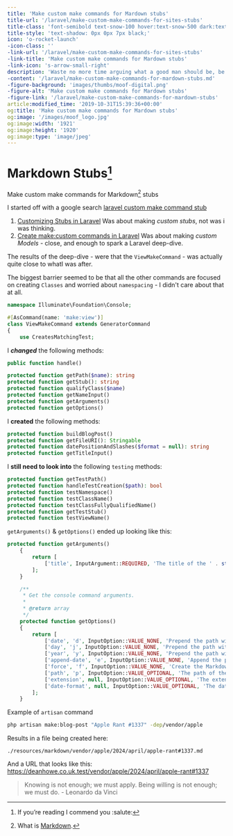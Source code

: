 ```yaml
---
title: 'Make custom make commands for Mardown stubs'
title-url: '/laravel/make-custom-make-commands-for-sites-stubs'
title-class: 'font-semibold text-snow-100 hover:text-snow-500 dark:text-white'
title-style: 'text-shadow: 0px 0px 7px black;'
icon: 'o-rocket-launch'
-icon-class: ''
-link-url: '/laravel/make-custom-make-commands-for-sites-stubs'
-link-title: 'Make custom make commands for Mardown stubs'
-link-icon: 's-arrow-small-right'
description: 'Waste no more time arguing what a good man should be, be one. - Marcus Aurelius'
-content: '/laravel/make-custom-make-commands-for-mardown-stubs.md'
-figure-background: 'images/thumbs/moof-digital.png'
-figure-alt: 'Make custom make commands for Mardown stubs'
-figure-link: '/laravel/make-custom-make-commands-for-mardown-stubs'
article:modified_time: '2019-10-31T15:39:36+00:00'
og:title: 'Make custom make commands for Mardown stubs'
og:image: '/images/moof_logo.jpg'
og:image:width: '1921'
og:image:height: '1920'
og:image:type: 'image/jpeg'
---
```


# Markdown Stubs[^stubs]

Make custom make commands for Markdown[^Markdown] stubs

I started off with a google search [laravel custom make command stub](https://www.google.com/search?q=laravel+custom+make+command+stub)

1. [Customizing Stubs in Laravel](https://laravel-news.com/customizing-stubs-in-laravel)
   Was about making *custom stubs*, not was i was thinking.
1. [Create make:custom commands in Laravel](https://cosme.dev/post/create-makecustom-commands-in-laravel)
   Was about making *custom Models* - close, and enough to spark a Laravel deep-dive.

The results of the deep-dive - were that the `ViewMakeCommand` - was actually quite close to whatI was after.

The biggest barrier seemed to be that all the other commands are focused on creating `Classes` and worried about `namespacing` - I didn't care about that at all.

```php
namespace Illuminate\Foundation\Console;

#[AsCommand(name: 'make:view')]
class ViewMakeCommand extends GeneratorCommand
{
    use CreatesMatchingTest;

```

I *__changed__* the following methods:

```php
public function handle()

protected function getPath($name): string
protected function getStub(): string
protected function qualifyClass($name)
protected function getNameInput()
protected function getArguments()
protected function getOptions()
```

I __created__ the following methods:

```php
protected function buildBlogPost()
protected function getFileURI(): Stringable
protected function datePositionAndSlashes($format = null): string
protected function getTitleInput()
```

I __still need to look into__ the following `testing` methods:

```php
protected function getTestPath()
protected function handleTestCreation($path): bool
protected function testNamespace()
protected function testClassName()
protected function testClassFullyQualifiedName()
protected function getTestStub()
protected function testViewName()
```

`getArguments()` & `getOptions()` ended up looking like this:

```php
protected function getArguments()
    {
        return [
            ['title', InputArgument::REQUIRED, 'The title of the ' . strtolower($this->type)],
        ];
    }

    /**
     * Get the console command arguments.
     *
     * @return array
     */
    protected function getOptions()
    {
        return [
            ['date', 'd', InputOption::VALUE_NONE, 'Prepend the path with a date to - eg. /2034/april/'],
            ['day', 'j', InputOption::VALUE_NONE, 'Prepend the path with a day in the date to , eg. /2034/april/14/'],
            ['year', 'y', InputOption::VALUE_NONE, 'Prepend the path with a year - eg. /2034/'],
            ['append-date', 'e', InputOption::VALUE_NONE, 'Append the path with the date…'],
            ['force', 'f', InputOption::VALUE_NONE, 'Create the Markdown file even if the file already exists!'],
            ['path', 'p', InputOption::VALUE_OPTIONAL, 'The path of the generated file', '/'],
            ['extension', null, InputOption::VALUE_OPTIONAL, 'The extension of the generated file', 'md'],
            ['date-format', null, InputOption::VALUE_OPTIONAL, 'The date format for the path', '/Y/F/j'],
        ];
    }
```

Example of `artisan` command
```bash  
php artisan make:blog-post "Apple Rant #1337" -dep/vendor/apple
```

Results in a file being created here:

    ./resources/markdown/vendor/apple/2024/april/apple-rant#1337.md

And a URL that looks like this:
    https://deanhowe.co.uk.test/vendor/apple/2024/april/apple-rant#1337


 > Knowing is not enough; we must apply. Being willing is not enough; we must do. - Leonardo da Vinci

[^1]: This text is inside a footnote.
[^stubs]: If you’re reading I commend you :salute:
[^Markdown]: What is [Markdown](/2024/markdown.md).
[^PHP]: Is [PHP](/2024/PHP) dead?.
[^Laravel]: Read my [Laravel 11](/2014/laravel-11.md) review [here](/2014/laravel-11.md).
